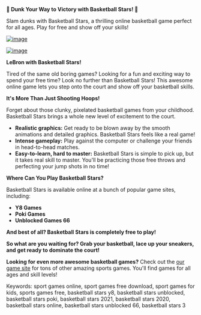 **🏀 Dunk Your Way to Victory with Basketball Stars! 🏀**


Slam dunks with Basketball Stars, a thrilling online basketball game perfect for all ages. Play for free and show off your skills!

[![image](https://github.com/user-attachments/assets/564e165e-833c-4406-bd6e-e82ef71053fa)](https://online-generator.github.io/unblockedgames/Basketball-Stars-unblocked-game/)

[![image](https://github.com/user-attachments/assets/918cc422-72cf-4f03-b710-d54b42be385a)](https://online-generator.github.io/unblockedgames/Basketball-Stars-unblocked-game/)

**LeBron with Basketball Stars!** 

Tired of the same old boring games?  Looking for a fun and exciting way to spend your free time?  Look no further than Basketball Stars! This awesome online game lets you step onto the court and show off your basketball skills. 

**It's More Than Just Shooting Hoops!**

Forget about those clunky, pixelated basketball games from your childhood. Basketball Stars brings a whole new level of excitement to the court. 

* **Realistic graphics:** Get ready to be blown away by the smooth animations and detailed graphics.  Basketball Stars feels like a real game!
* **Intense gameplay:**  Play against the computer or challenge your friends in head-to-head matches. 
* **Easy-to-learn, hard to master:** Basketball Stars is simple to pick up, but it takes real skill to master.  You'll be practicing those free throws and perfecting your jump shots in no time!

**Where Can You Play Basketball Stars?**

Basketball Stars is available online at a bunch of popular game sites, including:

* **Y8 Games**
* **Poki Games**
* **Unblocked Games 66**

**And best of all? Basketball Stars is completely free to play!**

**So what are you waiting for? Grab your basketball, lace up your sneakers, and get ready to dominate the court!** 

**Looking for even more awesome basketball games?**  Check out the [our game site](https://online-generator.github.io/unblockedgames/) for tons of other amazing sports games.  You'll find games for all ages and skill levels! 

Keywords: sport games online, sport games free download, sport games for kids, sports games free, basketball stars y8, basketball stars unblocked, basketball stars poki, basketball stars 2021, basketball stars 2020, basketball stars online, basketball stars unblocked 66, basketball stars 3
